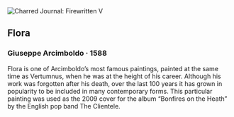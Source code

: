 <div class="artwork-of-the-day">
  <div class="container">
    <div class="img-wrapper">
      <img
        src="https://uploads6.wikiart.org/flora-1588(1).jpg!Large.jpg"
        alt="Charred Journal: Firewritten V" />
    </div>
    <div class="artwork-detail">
      <div class="artwork-origin"> 
        <h2 class="artwork-name">Flora</h2>
        <h3 class="artist">
          Giuseppe Arcimboldo
                    ·  1588
        </h3>
      </div>
      <p class="description">
        <span class="artwork-description-text ng-binding" ng-bind-html="viewModel.ArtworkOfTheDay.Description | unsafe">Flora is one of Arcimboldo’s most famous paintings, painted at the same time as Vertumnus, when he was at the height of his career. Although his work was forgotten after his death, over the last 100 years it has grown in popularity to be included in many contemporary forms. This particular painting was used as the 2009 cover for the album “Bonfires on the Heath” by the English pop band The Clientele.</span>
                        <div class="text-shadow-container ng-hide" ng-show="showShadow"></div>
      </p>
    </div>
  </div>

</div>
